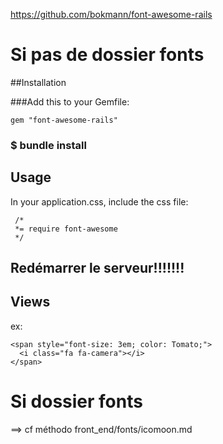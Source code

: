 https://github.com/bokmann/font-awesome-rails

# Si pas de dossier fonts

##Installation

###Add this to your Gemfile:

	gem "font-awesome-rails"

### $ bundle install


## Usage

In your application.css, include the css file:

	 /*
	 *= require font-awesome
	 */

## Redémarrer le serveur!!!!!!!

## Views

ex:

	<span style="font-size: 3em; color: Tomato;">
	  <i class="fa fa-camera"></i>
	</span>


# Si dossier fonts

==> cf méthodo front_end/fonts/icomoon.md